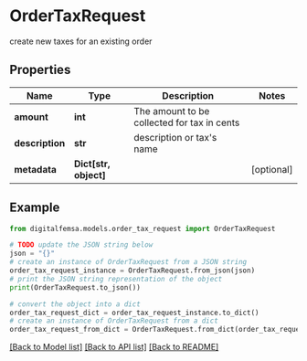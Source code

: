 # OrderTaxRequest

create new taxes for an existing order

## Properties

Name | Type | Description | Notes
------------ | ------------- | ------------- | -------------
**amount** | **int** | The amount to be collected for tax in cents | 
**description** | **str** | description or tax&#39;s name | 
**metadata** | **Dict[str, object]** |  | [optional] 

## Example

```python
from digitalfemsa.models.order_tax_request import OrderTaxRequest

# TODO update the JSON string below
json = "{}"
# create an instance of OrderTaxRequest from a JSON string
order_tax_request_instance = OrderTaxRequest.from_json(json)
# print the JSON string representation of the object
print(OrderTaxRequest.to_json())

# convert the object into a dict
order_tax_request_dict = order_tax_request_instance.to_dict()
# create an instance of OrderTaxRequest from a dict
order_tax_request_from_dict = OrderTaxRequest.from_dict(order_tax_request_dict)
```
[[Back to Model list]](../README.md#documentation-for-models) [[Back to API list]](../README.md#documentation-for-api-endpoints) [[Back to README]](../README.md)


